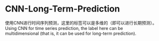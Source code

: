 # CNN-Long-Term-Prediction
使用CNN进行时间序列预测，这里的标签可以是多维的（即可以进行长期预测）。Using CNN for time series prediction, the label here can be multidimensional (that is, it can be used for long-term prediction).
